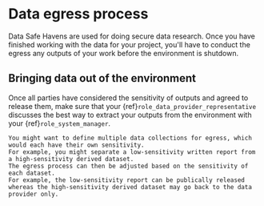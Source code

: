 # Data egress process

Data Safe Havens are used for doing secure data research.
Once you have finished working with the data for your project, you'll have to conduct the egress any outputs of your work before the environment is shutdown.

## Bringing data out of the environment

Once all parties have considered the sensitivity of outputs and agreed to release them, make sure that your {ref}`role_data_provider_representative` discusses the best way to extract your outputs from the environment with your {ref}`role_system_manager`.

```{note}
You might want to define multiple data collections for egress, which would each have their own sensitivity.
For example, you might separate a low-sensitivity written report from a high-sensitivity derived dataset.
The egress process can then be adjusted based on the sensitivity of each dataset.
For example, the low-sensitivity report can be publically released whereas the high-sensitivity derived dataset may go back to the data provider only.
```
